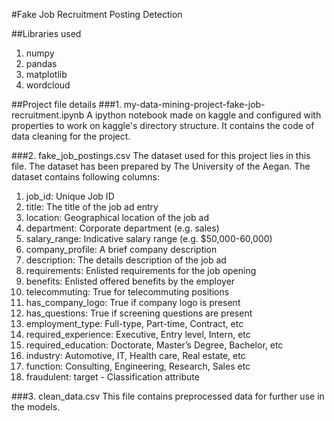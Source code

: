 #Fake Job Recruitment Posting Detection

##Libraries used
1. numpy
2. pandas
3. matplotlib
4. wordcloud

##Project file details
###1. my-data-mining-project-fake-job-recruitment.ipynb
A ipython notebook made on kaggle and configured with properties to work on kaggle's directory structure. It contains the code of data cleaning for the project.

###2. fake_job_postings.csv
The dataset used for this project lies in this file. The dataset has been prepared by The University of the Aegan. The dataset contains following columns:
1. job_id: Unique Job ID
2. title: The title of the job ad entry
3. location: Geographical location of the job ad
4. department: Corporate department (e.g. sales)
5. salary_range: Indicative salary range (e.g. $50,000-60,000)
6. company_profile: A brief company description
7. description: The details description of the job ad
8. requirements: Enlisted requirements for the job opening
9. benefits: Enlisted offered benefits by the employer
10. telecommuting: True for telecommuting positions
11. has_company_logo: True if company logo is present
12. has_questions: True if screening questions are present
13. employment_type: Full-type, Part-time, Contract, etc
14. required_experience: Executive, Entry level, Intern, etc
15. required_education: Doctorate, Master’s Degree, Bachelor, etc
16. industry: Automotive, IT, Health care, Real estate, etc
17. function: Consulting, Engineering, Research, Sales etc
18. fraudulent: target - Classification attribute

###3. clean_data.csv
This file contains preprocessed data for further use in the models.


